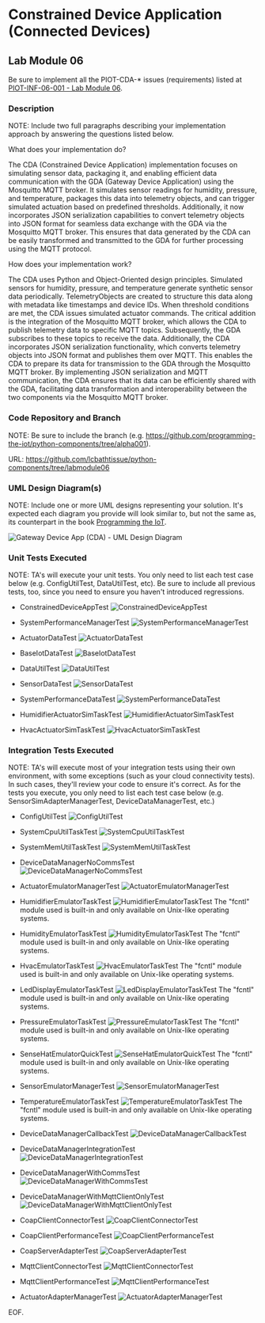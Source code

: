 # Constrained Device Application (Connected Devices)

## Lab Module 06

Be sure to implement all the PIOT-CDA-* issues (requirements) listed at [PIOT-INF-06-001 - Lab Module 06](https://github.com/orgs/programming-the-iot/projects/1#column-10488434).

### Description

NOTE: Include two full paragraphs describing your implementation approach by answering the questions listed below.

What does your implementation do?

The CDA (Constrained Device Application) implementation focuses on simulating sensor data, packaging it, and enabling efficient data communication with the GDA (Gateway Device Application) using the Mosquitto MQTT broker. It simulates sensor readings for humidity, pressure, and temperature, packages this data into telemetry objects, and can trigger simulated actuation based on predefined thresholds. Additionally, it now incorporates JSON serialization capabilities to convert telemetry objects into JSON format for seamless data exchange with the GDA via the Mosquitto MQTT broker. This ensures that data generated by the CDA can be easily transformed and transmitted to the GDA for further processing using the MQTT protocol.

How does your implementation work?

The CDA uses Python and Object-Oriented design principles. Simulated sensors for humidity, pressure, and temperature generate synthetic sensor data periodically. TelemetryObjects are created to structure this data along with metadata like timestamps and device IDs. When threshold conditions are met, the CDA issues simulated actuator commands. The critical addition is the integration of the Mosquitto MQTT broker, which allows the CDA to publish telemetry data to specific MQTT topics. Subsequently, the GDA subscribes to these topics to receive the data. Additionally, the CDA incorporates JSON serialization functionality, which converts telemetry objects into JSON format and publishes them over MQTT. This enables the CDA to prepare its data for transmission to the GDA through the Mosquitto MQTT broker. By implementing JSON serialization and MQTT communication, the CDA ensures that its data can be efficiently shared with the GDA, facilitating data transformation and interoperability between the two components via the Mosquitto MQTT broker.

### Code Repository and Branch

NOTE: Be sure to include the branch (e.g. https://github.com/programming-the-iot/python-components/tree/alpha001).

URL: https://github.com/lcbathtissue/python-components/tree/labmodule06

### UML Design Diagram(s)

NOTE: Include one or more UML designs representing your solution. It's expected each
diagram you provide will look similar to, but not the same as, its counterpart in the
book [Programming the IoT](https://learning.oreilly.com/library/view/programming-the-internet/9781492081401/).

![Gateway Device App (CDA) - UML Design Diagram](CDA_UML_labmodule06.png)

### Unit Tests Executed

NOTE: TA's will execute your unit tests. You only need to list each test case below
(e.g. ConfigUtilTest, DataUtilTest, etc). Be sure to include all previous tests, too,
since you need to ensure you haven't introduced regressions.

- ConstrainedDeviceAppTest
![ConstrainedDeviceAppTest](ConstrainedDeviceAppTest_labmodule06.png)

- SystemPerformanceManagerTest
![SystemPerformanceManagerTest](SystemPerformanceManagerTest_labmodule06.png)

- ActuatorDataTest
![ActuatorDataTest](ActuatorDataTest_labmodule06.png)

- BaseIotDataTest
![BaseIotDataTest](BaseIotDataTest_labmodule06.png)

- DataUtilTest
![DataUtilTest](DataUtilTest_labmodule06.png)

- SensorDataTest
![SensorDataTest](SensorDataTest_labmodule06.png)

- SystemPerformanceDataTest
![SystemPerformanceDataTest](SystemPerformanceDataTest_labmodule06.png)

- HumidifierActuatorSimTaskTest
![HumidifierActuatorSimTaskTest](HumidifierActuatorSimTaskTest_labmodule06.png)

- HvacActuatorSimTaskTest
![HvacActuatorSimTaskTest](HvacActuatorSimTaskTest_labmodule06.png)


### Integration Tests Executed

NOTE: TA's will execute most of your integration tests using their own environment, with
some exceptions (such as your cloud connectivity tests). In such cases, they'll review
your code to ensure it's correct. As for the tests you execute, you only need to list each
test case below (e.g. SensorSimAdapterManagerTest, DeviceDataManagerTest, etc.)

- ConfigUtilTest
![ConfigUtilTest](ConfigUtilTest_labmodule06.png)

- SystemCpuUtilTaskTest
![SystemCpuUtilTaskTest](SystemCpuUtilTaskTest_labmodule06.png)

- SystemMemUtilTaskTest
![SystemMemUtilTaskTest](SystemMemUtilTaskTest_labmodule06.png)

- DeviceDataManagerNoCommsTest
![DeviceDataManagerNoCommsTest](DeviceDataManagerNoCommsTest_labmodule06.png)

- ActuatorEmulatorManagerTest
![ActuatorEmulatorManagerTest](ActuatorEmulatorManagerTest_labmodule06.png)

- HumidifierEmulatorTaskTest
![HumidifierEmulatorTaskTest](HumidifierEmulatorTaskTest_labmodule06.png)
The "fcntl" module used is built-in and only available on Unix-like operating systems.

- HumidityEmulatorTaskTest
![HumidityEmulatorTaskTest](HumidityEmulatorTaskTest_labmodule06.png)
The "fcntl" module used is built-in and only available on Unix-like operating systems.

- HvacEmulatorTaskTest
![HvacEmulatorTaskTest](HvacEmulatorTaskTest_labmodule06.png)
The "fcntl" module used is built-in and only available on Unix-like operating systems.

- LedDisplayEmulatorTaskTest
![LedDisplayEmulatorTaskTest](LedDisplayEmulatorTaskTest_labmodule06.png)
The "fcntl" module used is built-in and only available on Unix-like operating systems.

- PressureEmulatorTaskTest
![PressureEmulatorTaskTest](PressureEmulatorTaskTest_labmodule06.png)
The "fcntl" module used is built-in and only available on Unix-like operating systems.

- SenseHatEmulatorQuickTest
![SenseHatEmulatorQuickTest](SenseHatEmulatorQuickTest_labmodule06.png)
The "fcntl" module used is built-in and only available on Unix-like operating systems.

- SensorEmulatorManagerTest
![SensorEmulatorManagerTest](SensorEmulatorManagerTest_labmodule06.png)

- TemperatureEmulatorTaskTest
![TemperatureEmulatorTaskTest](TemperatureEmulatorTaskTest_labmodule06.png)
The "fcntl" module used is built-in and only available on Unix-like operating systems.

- DeviceDataManagerCallbackTest
![DeviceDataManagerCallbackTest](DeviceDataManagerCallbackTest_labmodule06.png)

- DeviceDataManagerIntegrationTest
![DeviceDataManagerIntegrationTest](DeviceDataManagerIntegrationTest_labmodule06.png)

- DeviceDataManagerWithCommsTest
![DeviceDataManagerWithCommsTest](DeviceDataManagerWithCommsTest_labmodule06.png)

- DeviceDataManagerWithMqttClientOnlyTest
![DeviceDataManagerWithMqttClientOnlyTest](DeviceDataManagerWithMqttClientOnlyTest_labmodule06.png)

- CoapClientConnectorTest
![CoapClientConnectorTest](CoapClientConnectorTest_labmodule06.png)

- CoapClientPerformanceTest
![CoapClientPerformanceTest](CoapClientPerformanceTest_labmodule06.png)

- CoapServerAdapterTest
![CoapServerAdapterTest](CoapServerAdapterTest_labmodule06.png)

- MqttClientConnectorTest
![MqttClientConnectorTest](MqttClientConnectorTest_labmodule06.png)

- MqttClientPerformanceTest
![MqttClientPerformanceTest](MqttClientPerformanceTest_labmodule06.png)

- ActuatorAdapterManagerTest
![ActuatorAdapterManagerTest](ActuatorAdapterManagerTest_labmodule06.png)

EOF.
